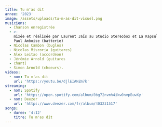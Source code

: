 ```yaml
---
title: Tu m'as dit
annee: '2023'
image: /assets/uploads/tu-m-as-dit-visuel.png
musiciens:
  - Chanson enregistrée
  - >-
    mixée et réalisée par Laurent Jaïs au Studio Stereobox et La Kapsule avec
    Paul Amboise (batterie)
  - Nicolas Cambon (bugles)
  - Nicolas Miscoria (guitares)
  - Alex Leitao (accordéon)
  - Jérémie Arnold (guitares
  - chant)
  - Simon Arnold (choeurs).
videos:
  - nom: Tu m'as dit
    url: 'https://youtu.be/djlEIAHZm7k'
streaming:
  - nom: Spotify
    url: 'https://open.spotify.com/album/0bg72nvmh4ikw0nvpBuwXy'
  - nom: Deezer
    url: 'https://www.deezer.com/fr/album/403231517'
songs:
  - duree: '4:12'
    titre: Tu m'as dit
---
```


